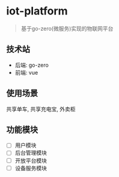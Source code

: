 # iot-platform
> 基于go-zero(微服务)实现的物联网平台

## 技术站
+ 后端: go-zero
+ 前端: vue

## 使用场景
共享单车, 共享充电宝, 外卖柜

## 功能模块

+ [ ] 用户模块
+ [ ] 后台管理模块
+ [ ] 开放平台模块
+ [ ] 设备服务模块

